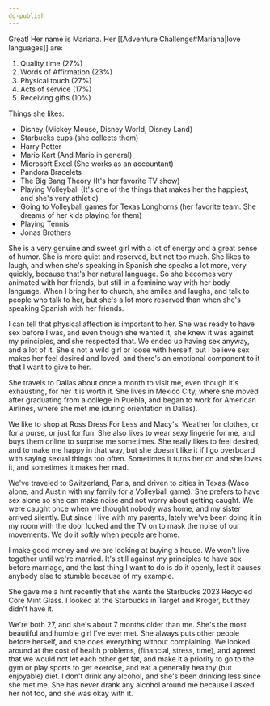 ```yaml
---
dg-publish
---
```


Great! Her name is Mariana. Her [[Adventure Challenge#Mariana|love languages]] are:
1. Quality time (27%)
2. Words of Affirmation (23%)
3. Physical touch (27%)
4. Acts of service (17%)
5. Receiving gifts (10%)

Things she likes:
- Disney (Mickey Mouse, Disney World, Disney Land)
- Starbucks cups (she collects them)
- Harry Potter
- Mario Kart (And Mario in general)
- Microsoft Excel (She works as an accountant)
- Pandora Bracelets
- The Big Bang Theory (It's her favorite TV show)
- Playing Volleyball (It's one of the things that makes her the happiest, and she's very athletic)
- Going to Volleyball games for Texas Longhorns (her favorite team. She dreams of her kids playing for them)
- Playing Tennis
- Jonas Brothers

She is a very genuine and sweet girl with a lot of energy and a great sense of humor. She is more quiet and reserved, but not too much. She likes to laugh, and when she's speaking in Spanish she speaks a lot more, very quickly, because that's her natural language. So she becomes very animated with her friends, but still in a feminine way with her body language. When I bring her to church, she smiles and laughs, and talk to people who talk to her, but she's a lot more reserved than when she's speaking Spanish with her friends.

I can tell that physical affection is important to her. She was ready to have sex before I was, and even though she wanted it, she knew it was against my principles, and she respected that. We ended up having sex anyway, and a lot of it. She's not a wild girl or loose with herself, but I believe sex makes her feel desired and loved, and there's an emotional component to it that I want to give to her.

She travels to Dallas about once a month to visit me, even though it's exhausting, for her it is worth it. She lives in Mexico City, where she moved after graduating from a college in Puebla, and began to work for American Airlines, where she met me (during orientation in Dallas).

We like to shop at Ross Dress For Less and Macy's. Weather for clothes, or for a purse, or just for fun. She also likes to wear sexy lingerie for me, and buys them online to surprise me sometimes. She really likes to feel desired, and to make me happy in that way, but she doesn't like it if I go overboard with saying sexual things too often. Sometimes it turns her on and she loves it, and sometimes it makes her mad. 

We've traveled to Switzerland, Paris, and driven to cities in Texas (Waco alone, and Austin with my family for a Volleyball game). She prefers to have sex alone so she can make noise and not worry about getting caught. We were caught once when we thought nobody was home, and my sister arrived silently. But since I live with my parents, lately we've been doing it in my room with the door locked and the TV on to mask the noise of our movements. We do it softly when people are home.

I make good money and we are looking at buying a house. We won't live together until we're married. It's still against my principles to have sex before marriage, and the last thing I want to do is do it openly, lest it causes anybody else to stumble because of my example.

She gave me a hint recently that she wants the Starbucks 2023 Recycled Core Mint Glass. I looked at the Starbucks in Target and Kroger, but they didn't have it.

We're both 27, and she's about 7 months older than me. She's the most beautiful and humble girl I've ever met. She always puts other people before herself, and she does everything without complaining. We looked around at the cost of health problems, (financial, stress, time), and agreed that we would not let each other get fat, and make it a priority to go to the gym or play sports to get exercise, and eat a generally healthy (but enjoyable) diet. I don't drink any alcohol, and she's been drinking less since she met me. She has never drank any alcohol around me because I asked her not too, and she was okay with it. 